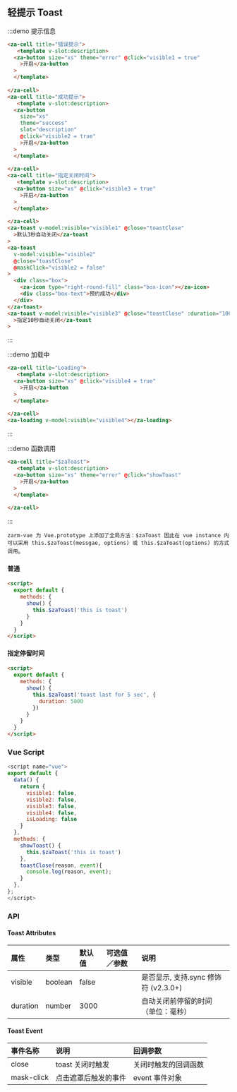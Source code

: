 ## 轻提示 Toast

:::demo 提示信息

```html
<za-cell title="错误提示">
   <template v-slot:description>
  <za-button size="xs" theme="error" @click="visible1 = true"
    >开启</za-button
  >
  </template>
  
</za-cell>
<za-cell title="成功提示">
   <template v-slot:description>
  <za-button
    size="xs"
    theme="success"
    slot="description"
    @click="visible2 = true"
    >开启</za-button
  >
  </template>
  
</za-cell>
<za-cell title="指定关闭时间">
   <template v-slot:description>
  <za-button size="xs" @click="visible3 = true"
    >开启</za-button
  >
  </template>
  
</za-cell>
<za-toast v-model:visible="visible1" @close="toastClose"
  >默认3秒自动关闭</za-toast
>
<za-toast
  v-model:visible="visible2"
  @close="toastClose"
  @maskClick="visible2 = false"
>
  <div class="box">
    <za-icon type="right-round-fill" class="box-icon"></za-icon>
    <div class="box-text">预约成功</div>
  </div>
</za-toast>
<za-toast v-model:visible="visible3" @close="toastClose" :duration="10000"
  >指定10秒自动关闭</za-toast
>
```

:::

:::demo 加载中

```html
<za-cell title="Loading">
   <template v-slot:description>
  <za-button size="xs" @click="visible4 = true"
    >开启</za-button
  >
  </template>
  
</za-cell>
<za-loading v-model:visible="visible4"></za-loading>
```

:::

:::demo 函数调用

```html
<za-cell title="$zaToast">
   <template v-slot:description>
  <za-button size="xs" theme="error" @click="showToast"
    >开启</za-button
  >
  </template>
  
</za-cell>
```
:::

`zarm-vue 为 Vue.prototype 上添加了全局方法：$zaToast 因此在 vue instance 内可以采用 this.$zaToast(messgae, options) 或 this.$zaToast(options) 的方式调用`。

#### 普通

```html
<script>
  export default {
    methods: {
      show() {
        this.$zaToast('this is toast')
      }
    }
  }
</script>
```

#### 指定停留时间

```html
<script>
  export default {
    methods: {
      show() {
        this.$zaToast('toast last for 5 sec', {
          duration: 5000
        })
      }
    }
  }
</script>
```

### Vue Script

```javascript
<script name="vue">
export default {
  data() {
    return {
      visible1: false,
      visible2: false,
      visible3: false,
      visible4: false,
      isLoading: false
    }
  },
  methods: {
    showToast() {
      this.$zaToast('this is toast')
    },
    toastClose(reason, event){
      console.log(reason, event);
    }
  },
};
</script>
```

### API

#### Toast Attributes

| 属性                 | 类型   | 默认值   | 可选值／参数 | 说明                                 |
| :------------------- | :----- | :------- | :----------- | :----------------------------------- |
| visible              | boolean   | false    |              | 是否显示, 支持.sync 修饰符 (v2.3.0+) |
| duration             | number | 3000     |              | 自动关闭前停留的时间（单位：毫秒）   |

#### Toast Event

| 事件名称 | 说明             | 回调参数                                                                    |
| :------- | :--------------- | :-------------------------------------------------------------------------- |
| close    | toast 关闭时触发 | 关闭时触发的回调函数 |
| mask-click | 点击遮罩后触发的事件 | event 事件对象 |
